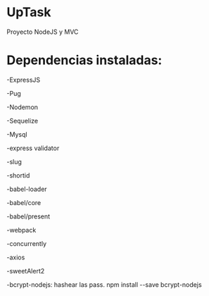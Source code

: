 # UpTask
Proyecto NodeJS y MVC

# Dependencias instaladas:

-ExpressJS 

-Pug

-Nodemon 

-Sequelize

-Mysql

-express validator

-slug

-shortid

-babel-loader

-babel/core

-babel/present

-webpack

-concurrently

-axios

-sweetAlert2

-bcrypt-nodejs: hashear las pass. npm install --save bcrypt-nodejs